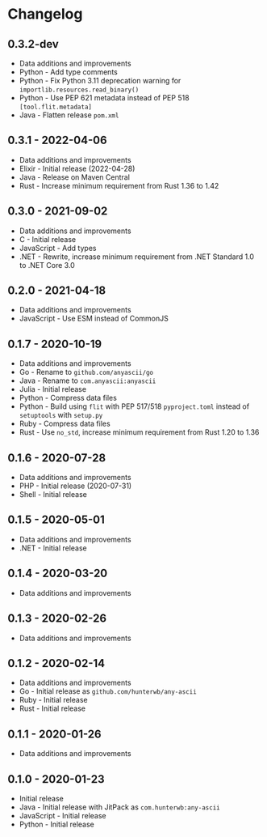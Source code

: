 # Changelog

## 0.3.2-dev

- Data additions and improvements
- Python - Add type comments
- Python - Fix Python 3.11 deprecation warning for `importlib.resources.read_binary()`
- Python - Use PEP 621 metadata instead of PEP 518 `[tool.flit.metadata]`
- Java - Flatten release `pom.xml`

## 0.3.1 - 2022-04-06

- Data additions and improvements
- Elixir - Initial release (2022-04-28)
- Java - Release on Maven Central
- Rust - Increase minimum requirement from Rust 1.36 to 1.42

## 0.3.0 - 2021-09-02

- Data additions and improvements
- C - Initial release
- JavaScript - Add types
- .NET - Rewrite, increase minimum requirement from .NET Standard 1.0 to .NET Core 3.0

## 0.2.0 - 2021-04-18

- Data additions and improvements
- JavaScript - Use ESM instead of CommonJS

## 0.1.7 - 2020-10-19

- Data additions and improvements
- Go - Rename to `github.com/anyascii/go`
- Java - Rename to `com.anyascii:anyascii`
- Julia - Initial release
- Python - Compress data files
- Python - Build using `flit` with PEP 517/518 `pyproject.toml` instead of `setuptools` with `setup.py`
- Ruby - Compress data files
- Rust - Use `no_std`, increase minimum requirement from Rust 1.20 to 1.36

## 0.1.6 - 2020-07-28

- Data additions and improvements
- PHP - Initial release (2020-07-31)
- Shell - Initial release

## 0.1.5 - 2020-05-01

- Data additions and improvements
- .NET - Initial release

## 0.1.4 - 2020-03-20

- Data additions and improvements

## 0.1.3 - 2020-02-26

- Data additions and improvements

## 0.1.2 - 2020-02-14

- Data additions and improvements
- Go - Initial release as `github.com/hunterwb/any-ascii`
- Ruby - Initial release
- Rust - Initial release

## 0.1.1 - 2020-01-26

- Data additions and improvements

## 0.1.0 - 2020-01-23

- Initial release
- Java - Initial release with JitPack as `com.hunterwb:any-ascii`
- JavaScript - Initial release
- Python - Initial release
